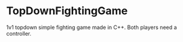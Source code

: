 # TopDownFightingGame

1v1 topdown simple fighting game made in C++. Both players need a controller.
